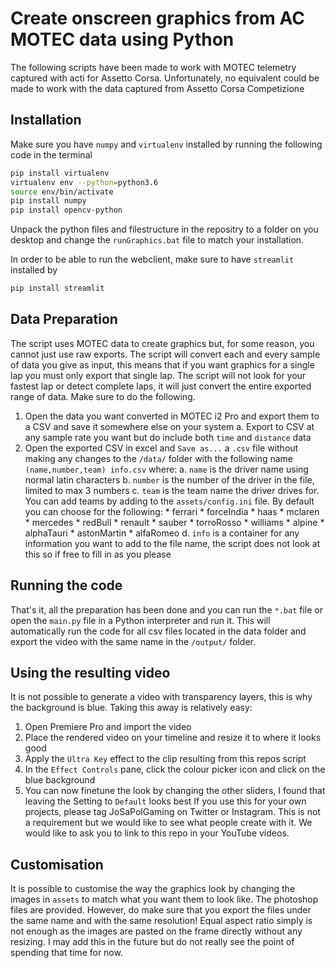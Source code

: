# Create onscreen graphics from AC MOTEC data using Python
The following scripts have been made to work with MOTEC telemetry captured with acti for Assetto Corsa. Unfortunately, no equivalent could be made to work with the data captured from Assetto Corsa Competizione 
## Installation
Make sure you have `numpy` and `virtualenv` installed by running the following code in the terminal
```sh
pip install virtualenv
virtualenv env --python=python3.6
source env/bin/activate
pip install numpy
pip install opencv-python
```
Unpack the python files and filestructure in the repositry to a folder on you desktop and change the `runGraphics.bat` file to match your installation.

In order to be able to run the webclient, make sure to have `streamlit` installed by
```sh
pip install streamlit
```
## Data Preparation
The script uses MOTEC data to create graphics but, for some reason, you cannot just use raw exports. The script will convert each and every sample of data you give as input, this means that if you want graphics for a single lap you must only export that single lap. The script will not look for your fastest lap or detect complete laps, it will just convert the entire exported range of data. Make sure to do the following.
1. Open the data you want converted in MOTEC i2 Pro and export them to a CSV and save it somewhere else on your system
    a. Export to CSV at any sample rate you want but do include both `time` and `distance` data
2. Open the exported CSV in excel and `Save as...`  a `.csv` file without making any changes to the `/data/` folder with the following name `(name,number,team) info.csv` where:
    a. `name` is the driver name using normal latin characters
    b. `number` is the number of the driver in the file, limited to max 3 numbers
    c. `team` is the team name the driver drives for. You can add teams by adding to the `assets/config.ini` file. By default you can choose for the following:
        * ferrari
        * forceIndia
        * haas
        * mclaren
        * mercedes
        * redBull
        * renault
        * sauber
        * torroRosso
        * williams
        * alpine
        * alphaTauri
        * astonMartin
        * alfaRomeo
    d. `info` is a container for any information you want to add to the file name, the script does not look at this so if free to fill in as you please
## Running the code
That's it, all the preparation has been done and you can run the `*.bat` file or open the `main.py` file in a Python interpreter and run it. This will automatically run the code for all csv files located in the data folder and export the video with the same name in the `/output/` folder.
## Using the resulting video
It is not possible to generate a video with transparency layers, this is why the background is blue. Taking this away is relatively easy:
1. Open Premiere Pro and import the video
2. Place the rendered video on your timeline and resize it to where it looks good
3. Apply the `Ultra Key` effect to the clip resulting from this repos script
4. In the `Effect Controls` pane, click the colour picker icon and click on the blue background
5. You can now finetune the look by changing the other sliders, I found that leaving the Setting to `Default` looks best
If you use this for your own projects, please tag JoSaPolGaming on Twitter or Instagram. This is not a requirement but we would like to see what people create with it. We would like to ask you to link to this repo in your YouTube videos.
## Customisation
It is possible to customise the way the graphics look by changing the images in `assets` to match what you want them to look like. The photoshop files are provided. However, do make sure that you export the files under the same name and with the same resolution! Equal aspect ratio simply is not enough as the images are pasted on the frame directly without any resizing. I may add this in the future but do not really see the point of spending that time for now.
